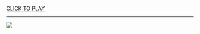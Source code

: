 
<a href="https://premium76.site?title=unblocked_games_jetpack_joyride&ref=13M">CLICK TO PLAY</a></h3>
<hr>

<a href="https://premium76.site?title=unblocked_games_jetpack_joyride&ref=13M"><img src="https://clearcache.store/games.png"></a>


